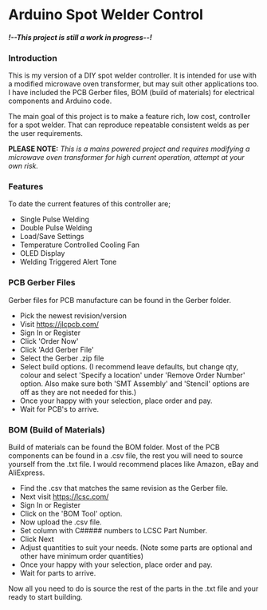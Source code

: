 # Arduino Spot Welder Control

#### *!--This project is still a work in progress--!*

### Introduction

This is my version of a DIY spot welder controller. It is intended for use with a modified microwave oven transformer, but may suit other applications too. I have included the PCB Gerber files, BOM (build of materials) for electrical components and Arduino code. 

The main goal of this project is to make a feature rich, low cost, controller for a spot welder. That can reproduce repeatable consistent welds as per the user requirements. 

**PLEASE NOTE:** *This is a mains powered project and requires modifying a microwave oven transformer for high current operation, attempt at your own risk.*

### Features

To date the current features of this controller are;

- Single Pulse Welding
- Double Pulse Welding
- Load/Save Settings
- Temperature Controlled Cooling Fan
- OLED Display
- Welding Triggered Alert Tone

### PCB Gerber Files

Gerber files for PCB manufacture can be found in the Gerber folder.

- Pick the newest revision/version
- Visit https://jlcpcb.com/
- Sign In or Register
- Click 'Order Now'
- Click 'Add Gerber File'
- Select the Gerber .zip file
- Select build options. (I recommend leave defaults, but change qty, colour and select 'Specify a location' under 'Remove Order Number' option. Also make sure both 'SMT Assembly' and 'Stencil' options are off as they are not needed for this.)
- Once your happy with your selection, place order and pay.
- Wait for PCB's to arrive.

### BOM (Build of Materials)

Build of materials can be found the BOM folder. Most of the PCB components can be found in a .csv file, the rest you will need to source yourself from the .txt file. I would recommend places like Amazon, eBay and AliExpress.

- Find the .csv that matches the same revision as the Gerber file.
- Next visit https://lcsc.com/
- Sign In or Register
- Click on the 'BOM Tool' option.
- Now upload the .csv file.
- Set column with C##### numbers to LCSC Part Number.
- Click Next
- Adjust quantities to suit your needs. (Note some parts are optional and other have minimum order quantities)
- Once your happy with your selection, place order and pay.
- Wait for parts to arrive.

Now all you need to do is source the rest of the parts in the .txt file and your ready to start building.
